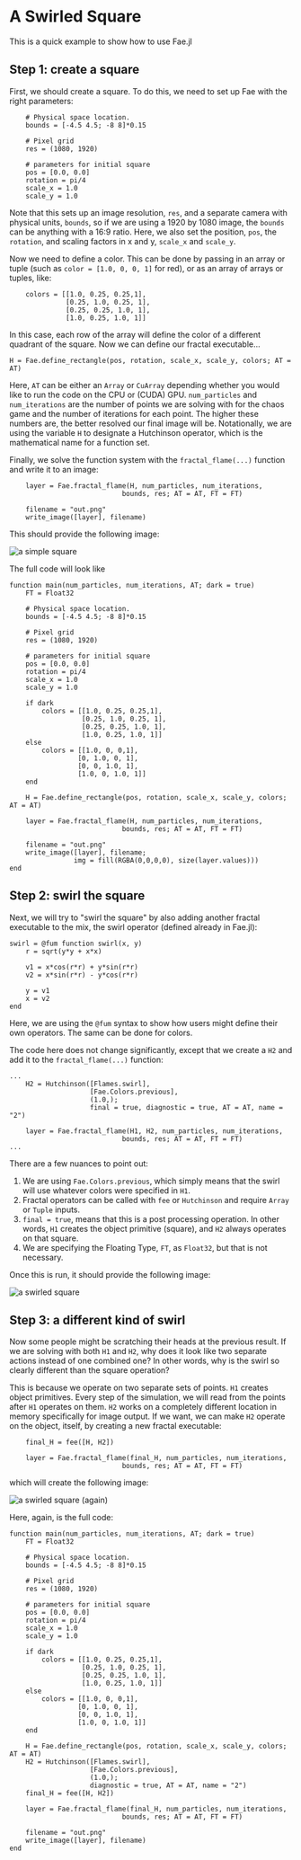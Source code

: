 # A Swirled Square

This is a quick example to show how to use Fae.jl

## Step 1: create a square

First, we should create a square.
To do this, we need to set up Fae with the right parameters:

```
    # Physical space location. 
    bounds = [-4.5 4.5; -8 8]*0.15

    # Pixel grid
    res = (1080, 1920)

    # parameters for initial square
    pos = [0.0, 0.0]
    rotation = pi/4
    scale_x = 1.0
    scale_y = 1.0
```

Note that this sets up an image resolution, `res`, and a separate camera with physical units, `bounds`, so if we are using a 1920 by 1080 image, the `bounds` can be anything with a 16:9 ratio.
Here, we also set the position, `pos`, the `rotation`, and scaling factors in x and y, `scale_x` and `scale_y`.

Now we need to define a color.
This can be done by passing in an array or tuple (such as `color = [1.0, 0, 0, 1]` for red), or as an array of arrays or tuples, like:

```
    colors = [[1.0, 0.25, 0.25,1],
              [0.25, 1.0, 0.25, 1],
              [0.25, 0.25, 1.0, 1],
              [1.0, 0.25, 1.0, 1]]

```

In this case, each row of the array will define the color of a different quadrant of the square.
Now we can define our fractal executable...

```
H = Fae.define_rectangle(pos, rotation, scale_x, scale_y, colors; AT = AT)
```

Here, `AT` can be either an `Array` or `CuArray` depending whether you would like to run the code on the CPU or (CUDA) GPU.
`num_particles` and `num_iterations` are the number of points we are solving with for the chaos game and the number of iterations for each point.
The higher these numbers are, the better resolved our final image will be.
Notationally, we are using the variable `H` to designate a Hutchinson operator, which is the mathematical name for a function set.

Finally, we solve the function system with the `fractal_flame(...)` function and write it to an image:

```
    layer = Fae.fractal_flame(H, num_particles, num_iterations,
                            bounds, res; AT = AT, FT = FT)

    filename = "out.png"
    write_image([layer], filename)

```

This should provide the following image:

![a simple square](res/swirled_square_1.png)

The full code will look like 

```
function main(num_particles, num_iterations, AT; dark = true)
    FT = Float32

    # Physical space location. 
    bounds = [-4.5 4.5; -8 8]*0.15

    # Pixel grid
    res = (1080, 1920)

    # parameters for initial square
    pos = [0.0, 0.0]
    rotation = pi/4
    scale_x = 1.0
    scale_y = 1.0

    if dark
        colors = [[1.0, 0.25, 0.25,1],
                  [0.25, 1.0, 0.25, 1],
                  [0.25, 0.25, 1.0, 1],
                  [1.0, 0.25, 1.0, 1]]
    else
        colors = [[1.0, 0, 0,1],
                 [0, 1.0, 0, 1],
                 [0, 0, 1.0, 1],
                 [1.0, 0, 1.0, 1]]
    end

    H = Fae.define_rectangle(pos, rotation, scale_x, scale_y, colors; AT = AT)

    layer = Fae.fractal_flame(H, num_particles, num_iterations,
                            bounds, res; AT = AT, FT = FT)

    filename = "out.png"
    write_image([layer], filename;
                img = fill(RGBA(0,0,0,0), size(layer.values)))
end

```

## Step 2: swirl the square

Next, we will try to "swirl the square" by also adding another fractal executable to the mix, the swirl operator (defined already in Fae.jl):

```
swirl = @fum function swirl(x, y)
    r = sqrt(y*y + x*x)

    v1 = x*cos(r*r) + y*sin(r*r)
    v2 = x*sin(r*r) - y*cos(r*r)

    y = v1
    x = v2
end
```

Here, we are using the `@fum` syntax to show how users might define their own operators.
The same can be done for colors.

The code here does not change significantly, except that we create a `H2` and add it to the `fractal_flame(...)` function:

```
...
    H2 = Hutchinson([Flames.swirl],
                    [Fae.Colors.previous],
                    (1.0,);
                    final = true, diagnostic = true, AT = AT, name = "2")

    layer = Fae.fractal_flame(H1, H2, num_particles, num_iterations,
                            bounds, res; AT = AT, FT = FT)
...
```

There are a few nuances to point out:

1. We are using `Fae.Colors.previous`, which simply means that the swirl will use whatever colors were specified in `H1`.
2. Fractal operators can be called with `fee` or `Hutchinson` and require `Array` or `Tuple` inputs.
3. `final = true`, means that this is a post processing operation. In other words, `H1` creates the object primitive (square), and `H2` always operates on that square.
4. We are specifying the Floating Type, `FT`, as `Float32`, but that is not necessary.

Once this is run, it should provide the following image:

![a swirled square](res/swirled_square_2.png)

## Step 3: a different kind of swirl

Now some people might be scratching their heads at the previous result.
If we are solving with both `H1` and `H2`, why does it look like two separate actions instead of one combined one?
In other words, why is the swirl so clearly different than the square operation?

This is because we operate on two separate sets of points.
`H1` creates object primitives. Every step of the simulation, we will read from the points after `H1` operates on them.
`H2` works on a completely different location in memory specifically for image output.
If we want, we can make `H2` operate on the object, itself, by creating a new fractal executable:

```
    final_H = fee([H, H2])

    layer = Fae.fractal_flame(final_H, num_particles, num_iterations,
                            bounds, res; AT = AT, FT = FT)
```

which will create the following image:

![a swirled square (again)](res/swirled_square_3.png)

Here, again, is the full code:

```
function main(num_particles, num_iterations, AT; dark = true)
    FT = Float32

    # Physical space location. 
    bounds = [-4.5 4.5; -8 8]*0.15

    # Pixel grid
    res = (1080, 1920)

    # parameters for initial square
    pos = [0.0, 0.0]
    rotation = pi/4
    scale_x = 1.0
    scale_y = 1.0

    if dark
        colors = [[1.0, 0.25, 0.25,1],
                  [0.25, 1.0, 0.25, 1],
                  [0.25, 0.25, 1.0, 1],
                  [1.0, 0.25, 1.0, 1]]
    else
        colors = [[1.0, 0, 0,1],
                 [0, 1.0, 0, 1],
                 [0, 0, 1.0, 1],
                 [1.0, 0, 1.0, 1]]
    end

    H = Fae.define_rectangle(pos, rotation, scale_x, scale_y, colors; AT = AT)
    H2 = Hutchinson([Flames.swirl],
                    [Fae.Colors.previous],
                    (1.0,);
                    diagnostic = true, AT = AT, name = "2")
    final_H = fee([H, H2])

    layer = Fae.fractal_flame(final_H, num_particles, num_iterations,
                            bounds, res; AT = AT, FT = FT)

    filename = "out.png"
    write_image([layer], filename)
end

```
